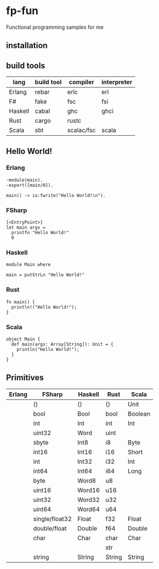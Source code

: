 fp-fun
======

Functional programming samples for me

## installation

## build tools
| lang    | build tool | compiler   | interpreter |
| ------- | ---------- | ---------- | ----------- |
| Erlang  | rebar      | erlc       | erl         |
| F#      | fake       | fsc        | fsi         |
| Haskell | cabal      | ghc        | ghci        |
| Rust    | cargo      | rustc      |             |
| Scala   | sbt        | scalac/fsc | scala       |

## Hello World!

### Erlang
~~~
-module(main).
-export([main/0]).

main() -> io:fwrite("Hello World!\n").
~~~

### FSharp
~~~
[<EntryPoint>]
let main argv =
  printfn "Hello World!"
  0
~~~

### Haskell
~~~
module Main where

main = putStrLn "Hello World!"
~~~

### Rust
~~~
fn main() {
  println!("Hello World!");
}
~~~

### Scala
~~~
object Main {
  def main(args: Array[String]): Unit = {
    println("Hello World!");
  }
}
~~~

## Primitives
| Erlang | FSharp         | Haskell | Rust   | Scala   |
| ------ | -------------- | ------- | ------ | ------- |
|        | ()             | ()      | ()     | Unit    |
|        | bool           | Bool    | bool   | Boolean |
|        | int            | Int     | int    | Int     |
|        | uint32         | Word    | uint   |         |
|        | sbyte          | Int8    | i8     | Byte    |
|        | int16          | Int16   | i16    | Short   |
|        | int            | Int32   | i32    | Int     |
|        | int64          | Int64   | i64    | Long    |
|        | byte           | Word8   | u8     |         |
|        | uint16         | Word16  | u16    |         |
|        | uint32         | Word32  | u32    |         |
|        | uint64         | Word64  | u64    |         |
|        | single/float32 | Float   | f32    | Float   |
|        | double/float   | Double  | f64    | Double  |
|        | char           | Char    | char   | Char    |
|        |                |         | str    |         |
|        | string         | String  | String | String  |
